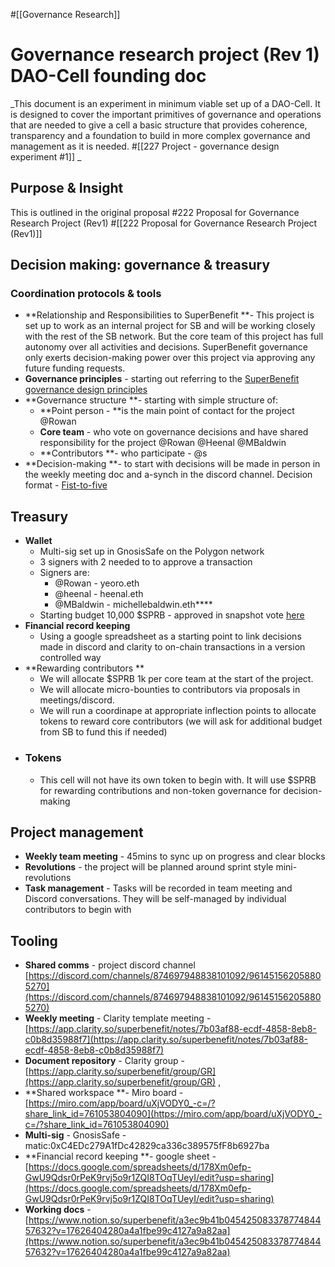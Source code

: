 #[[Governance Research]] 


# Governance research project (Rev 1) DAO-Cell founding doc




_This document is an experiment in minimum viable set up of a DAO-Cell. It is designed to cover the important primitives of governance and operations that are needed to give a cell a basic structure that provides coherence, transparency and a foundation to build in more complex governance and management as it is needed.  #[[227 Project - governance design experiment #1]] _
## Purpose & Insight
This is outlined in the original proposal #222 Proposal for Governance Research Project (Rev1) 
#[[222 Proposal for Governance Research Project (Rev1)]] 
## Decision making: governance & treasury
### Coordination protocols & tools
- **Relationship and Responsibilities to SuperBenefit **- This project is set up to work as an internal project for SB and will be working closely with the rest of the SB network. But the core team of this project has full autonomy over all activities and decisions. SuperBenefit governance only exerts decision-making power over this project via approving any future funding requests.
- **Governance principles** - starting out referring to the [SuperBenefit governance design principles](https://app.clarity.so/superbenefit/work/55) 
- **Governance structure **- starting with simple structure of:
	- **Point person - **is the main point of contact for the project @Rowan
	- **Core team** - who vote on governance decisions and have shared responsibility for the project @Rowan @Heenal @MBaldwin
	- **Contributors **- who participate - @s
- **Decision-making **- to start with decisions will be made in person in the weekly meeting doc and a-synch in the discord channel. Decision format - [Fist-to-five](https://app.clarity.so/superbenefit/work/55) 

## Treasury
- **Wallet**
	- Multi-sig set up in GnosisSafe on the Polygon network
	- 3 signers with 2 needed to to approve a transaction
	- Signers are:
		- @Rowan  - yeoro.eth
		- @heenal  - heenal.eth
		- @MBaldwin - michellebaldwin.eth****
	- Starting budget 10,000 $SPRB - approved in snapshot vote [here](https://snapshot.org/#/superbenefit.eth/proposal/0x163c2bd331d5063dd72a7448108c06994c21a6fb2c3b6bb649e2a19f6bea50cf) 
- **Financial record keeping**
	- Using a google spreadsheet as a starting point to link decisions made in discord and clarity to on-chain transactions in a version controlled way
- **Rewarding contributors **
	- We will allocate $SPRB 1k per core team at the start of the project. 
	- We will allocate micro-bounties to contributors via proposals in meetings/discord. 
	- We will run a coordinape at appropriate inflection points to allocate tokens to reward core contributors (we will ask for additional budget from SB to fund this if needed)
- ### Tokens 
	- This cell will not have its own token to begin with. It will use $SPRB for rewarding contributions and non-token governance for decision-making

## Project management 
- **Weekly team meeting** - 45mins to sync up on progress and clear blocks
- **Revolutions** - the project will be planned around sprint style mini-revolutions 
- **Task management** - Tasks will be recorded in team meeting and Discord conversations. They will be self-managed by individual contributors to begin with

## Tooling
- **Shared comms** - project discord channel [https://discord.com/channels/874697948838101092/961451562058805270](https://discord.com/channels/874697948838101092/961451562058805270) 
- **Weekly meeting** - Clarity template meeting - [https://app.clarity.so/superbenefit/notes/7b03af88-ecdf-4858-8eb8-c0b8d35988f7](https://app.clarity.so/superbenefit/notes/7b03af88-ecdf-4858-8eb8-c0b8d35988f7) 
- **Document repository** - Clarity group - [https://app.clarity.so/superbenefit/group/GR](https://app.clarity.so/superbenefit/group/GR) , 
- **Shared workspace **- Miro board - [https://miro.com/app/board/uXjVODY0_-c=/?share_link_id=761053804090](https://miro.com/app/board/uXjVODY0_-c=/?share_link_id=761053804090) 
- **Multi-sig** - GnosisSafe - matic:0xC4EDc279A1fDc42829ca336c389575fF8b6927ba
- **Financial record keeping **- google sheet -  [https://docs.google.com/spreadsheets/d/178Xm0efp-GwU9Qdsr0rPeK9rvj5o9r1ZQI8TOqTUeyI/edit?usp=sharing](https://docs.google.com/spreadsheets/d/178Xm0efp-GwU9Qdsr0rPeK9rvj5o9r1ZQI8TOqTUeyI/edit?usp=sharing) 
- **Working docs** - [https://www.notion.so/superbenefit/a3ec9b41b04542508337877484457632?v=17626404280a4a1fbe99c4127a9a82aa](https://www.notion.so/superbenefit/a3ec9b41b04542508337877484457632?v=17626404280a4a1fbe99c4127a9a82aa) 
